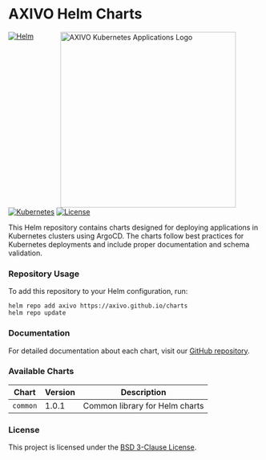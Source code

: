 # AXIVO Helm Charts

<img align="right" style="padding: 0 50px;" width="350" height="350" src="https://raw.githubusercontent.com/axivo/k3s-applications/main/docs/images/logo-services.svg" alt="AXIVO Kubernetes Applications Logo" />

[![Helm](https://img.shields.io/badge/helm-v3-blue)](https://helm.sh)
[![Kubernetes](https://img.shields.io/badge/kubernetes-%23326ce5.svg?style=flat&logo=kubernetes&logoColor=white)](https://kubernetes.io)
[![License](https://img.shields.io/github/license/axivo/k3s-applications)](https://github.com/axivo/k3s-applications/blob/main/LICENSE)

This Helm repository contains charts designed for deploying applications in Kubernetes clusters using ArgoCD. The charts follow best practices for Kubernetes deployments and include proper documentation and schema validation.

### Repository Usage

To add this repository to your Helm configuration, run:

```shell
helm repo add axivo https://axivo.github.io/charts
helm repo update
```

### Documentation

For detailed documentation about each chart, visit our [GitHub repository](https://github.com/axivo/k3s-applications).

### Available Charts

| Chart | Version | Description |
|-------|---------|-------------|
| `common` | 1.0.1 | Common library for Helm charts |

### License

This project is licensed under the [BSD 3-Clause License](https://github.com/axivo/k3s-applications/blob/main/LICENSE).
